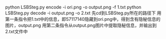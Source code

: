 python LSBSteg.py encode -i ori.png -o output.png -f 1.txt
python LSBSteg.py decode -i output.png -o 2.txt
先cd到LSBSteg.py所在的路径下
用第一条指令把1.txt中的信息，即57117140隐藏到ori.png中，得到含有隐秘信息的图片，output.png
用第二条指令从output.png图片中提取隐秘信息，并输出到2.txt文件中
